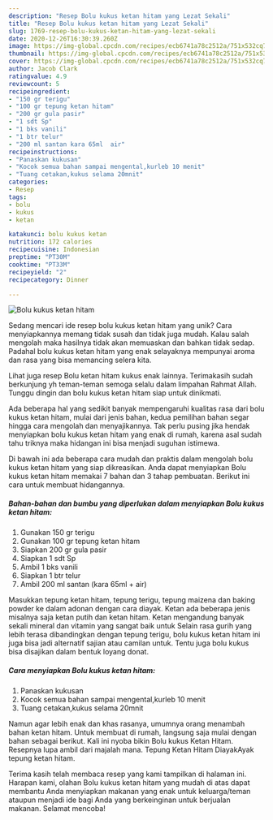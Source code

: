 ```yaml
---
description: "Resep Bolu kukus ketan hitam yang Lezat Sekali"
title: "Resep Bolu kukus ketan hitam yang Lezat Sekali"
slug: 1769-resep-bolu-kukus-ketan-hitam-yang-lezat-sekali
date: 2020-12-26T16:30:39.260Z
image: https://img-global.cpcdn.com/recipes/ecb6741a78c2512a/751x532cq70/bolu-kukus-ketan-hitam-foto-resep-utama.jpg
thumbnail: https://img-global.cpcdn.com/recipes/ecb6741a78c2512a/751x532cq70/bolu-kukus-ketan-hitam-foto-resep-utama.jpg
cover: https://img-global.cpcdn.com/recipes/ecb6741a78c2512a/751x532cq70/bolu-kukus-ketan-hitam-foto-resep-utama.jpg
author: Jacob Clark
ratingvalue: 4.9
reviewcount: 5
recipeingredient:
- "150 gr terigu"
- "100 gr tepung ketan hitam"
- "200 gr gula pasir"
- "1 sdt Sp"
- "1 bks vanili"
- "1 btr telur"
- "200 ml santan kara 65ml  air"
recipeinstructions:
- "Panaskan kukusan"
- "Kocok semua bahan sampai mengental,kurleb 10 menit"
- "Tuang cetakan,kukus selama 20mnit"
categories:
- Resep
tags:
- bolu
- kukus
- ketan

katakunci: bolu kukus ketan 
nutrition: 172 calories
recipecuisine: Indonesian
preptime: "PT30M"
cooktime: "PT33M"
recipeyield: "2"
recipecategory: Dinner

---
```



![Bolu kukus ketan hitam](https://img-global.cpcdn.com/recipes/ecb6741a78c2512a/751x532cq70/bolu-kukus-ketan-hitam-foto-resep-utama.jpg)

Sedang mencari ide resep bolu kukus ketan hitam yang unik? Cara menyiapkannya memang tidak susah dan tidak juga mudah. Kalau salah mengolah maka hasilnya tidak akan memuaskan dan bahkan tidak sedap. Padahal bolu kukus ketan hitam yang enak selayaknya mempunyai aroma dan rasa yang bisa memancing selera kita.

Lihat juga resep Bolu ketan hitam kukus enak lainnya. Terimakasih sudah berkunjung yh teman-teman semoga selalu dalam limpahan Rahmat Allah. Tunggu dingin dan bolu kukus ketan hitam siap untuk dinikmati.

Ada beberapa hal yang sedikit banyak mempengaruhi kualitas rasa dari bolu kukus ketan hitam, mulai dari jenis bahan, kedua pemilihan bahan segar hingga cara mengolah dan menyajikannya. Tak perlu pusing jika hendak menyiapkan bolu kukus ketan hitam yang enak di rumah, karena asal sudah tahu triknya maka hidangan ini bisa menjadi suguhan istimewa.


Di bawah ini ada beberapa cara mudah dan praktis dalam mengolah bolu kukus ketan hitam yang siap dikreasikan. Anda dapat menyiapkan Bolu kukus ketan hitam memakai 7 bahan dan 3 tahap pembuatan. Berikut ini cara untuk membuat hidangannya.

<!--inarticleads1-->

##### Bahan-bahan dan bumbu yang diperlukan dalam menyiapkan Bolu kukus ketan hitam:

1. Gunakan 150 gr terigu
1. Gunakan 100 gr tepung ketan hitam
1. Siapkan 200 gr gula pasir
1. Siapkan 1 sdt Sp
1. Ambil 1 bks vanili
1. Siapkan 1 btr telur
1. Ambil 200 ml santan (kara 65ml + air)


Masukkan tepung ketan hitam, tepung terigu, tepung maizena dan baking powder ke dalam adonan dengan cara diayak. Ketan ada beberapa jenis misalnya saja ketan putih dan ketan hitam. Ketan mengandung banyak sekali mineral dan vitamin yang sangat baik untuk Selain rasa gurih yang lebih terasa dibandingkan dengan tepung terigu, bolu kukus ketan hitam ini juga bisa jadi alternatif sajian atau camilan untuk. Tentu juga bolu kukus bisa disajikan dalam bentuk loyang donat. 

<!--inarticleads2-->

##### Cara menyiapkan Bolu kukus ketan hitam:

1. Panaskan kukusan
1. Kocok semua bahan sampai mengental,kurleb 10 menit
1. Tuang cetakan,kukus selama 20mnit


Namun agar lebih enak dan khas rasanya, umumnya orang menambah bahan ketan hitam. Untuk membuat di rumah, langsung saja mulai dengan bahan sebagai berikut. Kali ini nyoba bikin Bolu kukus Ketan Hitam. Resepnya lupa ambil dari majalah mana. Tepung Ketan Hitam DiayakAyak tepung ketan hitam. 

Terima kasih telah membaca resep yang kami tampilkan di halaman ini. Harapan kami, olahan Bolu kukus ketan hitam yang mudah di atas dapat membantu Anda menyiapkan makanan yang enak untuk keluarga/teman ataupun menjadi ide bagi Anda yang berkeinginan untuk berjualan makanan. Selamat mencoba!
